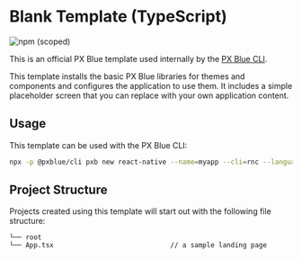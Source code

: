 # Blank Template (TypeScript)

![npm (scoped)](https://img.shields.io/npm/v/@pxblue/react-native-template-blank-typescript?color=%23007bc1&label=%40pxblue%2Freact-native-template-blank-typescript)

This is an official PX Blue template used internally by the [PX Blue CLI](https://www.npmjs.com/package/@pxblue/cli).

This template installs the basic PX Blue libraries for themes and components and configures the application to use them. It includes a simple placeholder screen that you can replace with your own application content.

## Usage
This template can be used with the PX Blue CLI:
```sh
npx -p @pxblue/cli pxb new react-native --name=myapp --cli=rnc --language=ts --template=blank
```

## Project Structure
Projects created using this template will start out with the following file structure:

```
└── root
└── App.tsx                             // a sample landing page
```